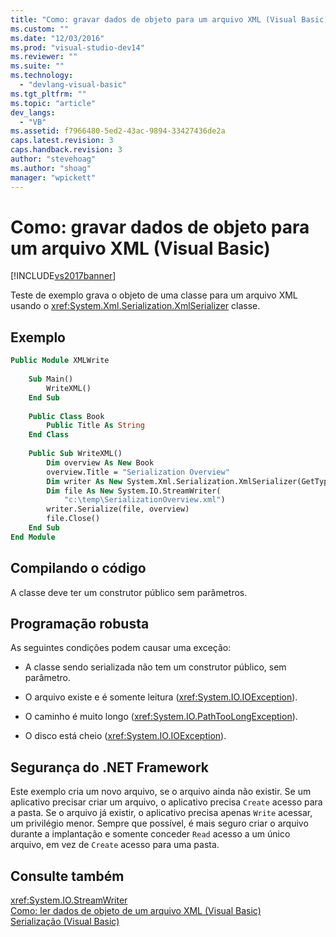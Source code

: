 ```yaml
---
title: "Como: gravar dados de objeto para um arquivo XML (Visual Basic) | Microsoft Docs"
ms.custom: ""
ms.date: "12/03/2016"
ms.prod: "visual-studio-dev14"
ms.reviewer: ""
ms.suite: ""
ms.technology: 
  - "devlang-visual-basic"
ms.tgt_pltfrm: ""
ms.topic: "article"
dev_langs: 
  - "VB"
ms.assetid: f7966480-5ed2-43ac-9894-33427436de2a
caps.latest.revision: 3
caps.handback.revision: 3
author: "stevehoag"
ms.author: "shoag"
manager: "wpickett"
---
```

# Como: gravar dados de objeto para um arquivo XML (Visual Basic)
[!INCLUDE[vs2017banner](../../../../csharp/includes/vs2017banner.md)]

Teste de exemplo grava o objeto de uma classe para um arquivo XML usando o <xref:System.Xml.Serialization.XmlSerializer> classe.  
  
## Exemplo  
  
```vb  
Public Module XMLWrite  
  
    Sub Main()  
        WriteXML()  
    End Sub  
  
    Public Class Book  
        Public Title As String  
    End Class  
  
    Public Sub WriteXML()  
        Dim overview As New Book  
        overview.Title = "Serialization Overview"  
        Dim writer As New System.Xml.Serialization.XmlSerializer(GetType(Book))  
        Dim file As New System.IO.StreamWriter(  
            "c:\temp\SerializationOverview.xml")  
        writer.Serialize(file, overview)  
        file.Close()  
    End Sub  
End Module  
```  
  
## Compilando o código  
 A classe deve ter um construtor público sem parâmetros.  
  
## Programação robusta  
 As seguintes condições podem causar uma exceção:  
  
-   A classe sendo serializada não tem um construtor público, sem parâmetro.  
  
-   O arquivo existe e é somente leitura \(<xref:System.IO.IOException>\).  
  
-   O caminho é muito longo \(<xref:System.IO.PathTooLongException>\).  
  
-   O disco está cheio \(<xref:System.IO.IOException>\).  
  
## Segurança do .NET Framework  
 Este exemplo cria um novo arquivo, se o arquivo ainda não existir. Se um aplicativo precisar criar um arquivo, o aplicativo precisa `Create` acesso para a pasta. Se o arquivo já existir, o aplicativo precisa apenas `Write` acessar, um privilégio menor. Sempre que possível, é mais seguro criar o arquivo durante a implantação e somente conceder `Read` acesso a um único arquivo, em vez de `Create` acesso para uma pasta.  
  
## Consulte também  
 <xref:System.IO.StreamWriter>   
 [Como: ler dados de objeto de um arquivo XML \(Visual Basic\)](../../../../visual-basic/programming-guide/concepts/serialization/how-to-read-object-data-from-an-xml-file.md)   
 [Serialização \(Visual Basic\)](../../../../visual-basic/programming-guide/concepts/serialization/index.md)